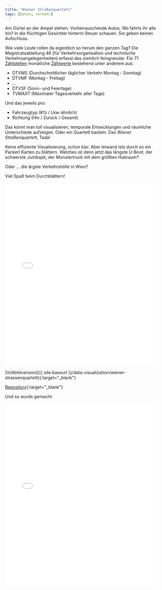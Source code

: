 ```yaml
---
title: "Wiener Straßenquartett"
tags: [Daten, verkehr]
---
```


Am Gürtel an der Ampel stehen.
Vorbeirauschende Autos.
Wo fahrts ihr alle hin?
In die flüchtigen Gesichter hinterm Steuer schauen.
Sie geben keinen Aufschluss.

Wie viele Leute rollen da eigentlich so herum den ganzen Tag?
Die Magistratsabteilung 46 (für Verkehrsorganisation und technische Verkehrsangelegenheiten) erfasst das ziemlich feingranular.
Für 71 [Zählstellen](https://www.data.gv.at/katalog/dataset/3d66f423-def8-467e-af82-2fa98146b967) monatliche [Zählwerte](https://www.data.gv.at/katalog/dataset/4707e82a-154f-48b2-864c-89fffc6334e1) bestehend unter anderem aus:

- DTVMS (Durchschnittlicher täglicher Verkehr Montag - Sonntag)
- DTVMF (Montag - Freitag)
- ...
- DTVSF (Sonn- und Feiertage)
- TVMAXT (Maximaler Tagesverkehr aller Tage)

Und das jeweils pro:

- Fahrzeugtyp (Kfz / Lkw-ähnlich)
- Richtung (Hin / Zurück / Gesamt)

Das könnt man toll visualisieren, temporale Entwicklungen und räumliche Unterschiede aufzeigen.
Oder ein Quartett basteln.
Das _Wiener Straßenquartett_, Tada!

Keine effiziente Visualisierung, schon klar.
Aber leiwand ists durch so ein Packerl Karten zu blättern.
Welches ist denn jetzt das längste U-Boot, der schwerste Jumbojet, der Monstertruck mit dem größten Hubraum?

Oder ... die ärgste Verkehrshölle in Wien?

Viel Spaß beim Durchblättern!

<iframe src="{{ site.baseurl }}/data-visualization/wiener-strassenquartett" width="100%" height="600px" style="border:none;"></iframe>

[Vollbildversion]({{ site.baseurl }}/data-visualization/wiener-strassenquartett){:target="\_blank"}

[Repository](https://github.com/elias-gander/wiener-strassenquartett){:target="\_blank"}

Und so wurds gemacht:

<iframe src="{{ site.baseurl }}/data-visualization/wiener-strassenquartett/notebook.html" width="100%" height="600px" style="border:none;"></iframe>
